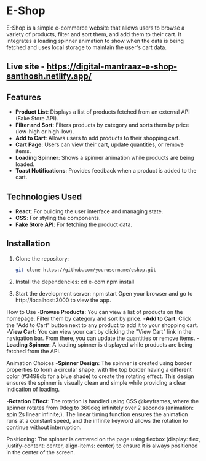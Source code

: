 # E-Shop

E-Shop is a simple e-commerce website that allows users to browse a variety of products, filter and sort them, and add them to their cart. It integrates a loading spinner animation to show when the data is being fetched and uses local storage to maintain the user's cart data.

## Live site - https://digital-mantraaz-e-shop-santhosh.netlify.app/

## Features
- **Product List**: Displays a list of products fetched from an external API (Fake Store API).
- **Filter and Sort**: Filters products by category and sorts them by price (low-high or high-low).
- **Add to Cart**: Allows users to add products to their shopping cart.
- **Cart Page**: Users can view their cart, update quantities, or remove items.
- **Loading Spinner**: Shows a spinner animation while products are being loaded.
- **Toast Notifications**: Provides feedback when a product is added to the cart.

## Technologies Used
- **React**: For building the user interface and managing state.
- **CSS**: For styling the components.
- **Fake Store API**: For fetching the product data.

## Installation

1. Clone the repository:
   ```bash
   git clone https://github.com/yourusername/eshop.git

2. Install the dependencies:
cd e-com
npm install

3. Start the development server:
npm start
Open your browser and go to http://localhost:3000 to view the app.

How to Use
-**Browse Products**: You can view a list of products on the homepage. Filter them by category and sort by price.
-**Add to Cart**: Click the "Add to Cart" button next to any product to add it to your shopping cart.
-**View Cart**: You can view your cart by clicking the "View Cart" link in the navigation bar. From there, you can update the quantities or remove items.
-**Loading Spinner**: A loading spinner is displayed while products are being fetched from the API.


Animation Choices
-**Spinner Design**:
The spinner is created using border properties to form a circular shape, with the top border having a different color (#3498db for a blue shade) to create the rotating effect.
This design ensures the spinner is visually clean and simple while providing a clear indication of loading.

-**Rotation Effect**:
The rotation is handled using CSS @keyframes, where the spinner rotates from 0deg to 360deg infinitely over 2 seconds (animation: spin 2s linear infinite;).
The linear timing function ensures the animation runs at a constant speed, and the infinite keyword allows the rotation to continue without interruption.

Positioning:
The spinner is centered on the page using flexbox (display: flex, justify-content: center, align-items: center) to ensure it is always positioned in the center of the screen.
